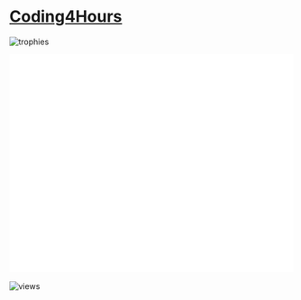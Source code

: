 <!--# HORRAY MY GITHUB ACTIONS ARE BACK!!!! 8/24/2024 9:55 AM PST-->
<h1><a href="https://coding4portfolio.pages.dev/">Coding4Hours</a></h1>

![trophies](https://github-profile-trophy.vercel.app/?username=coding4hours&no-frame=true&row=1&&margin-w=20&no-bg=true&theme=monokai)

![metrics](/github-metrics.svg)

![views](https://komarev.com/ghpvc/?username=Coding4Hours)
